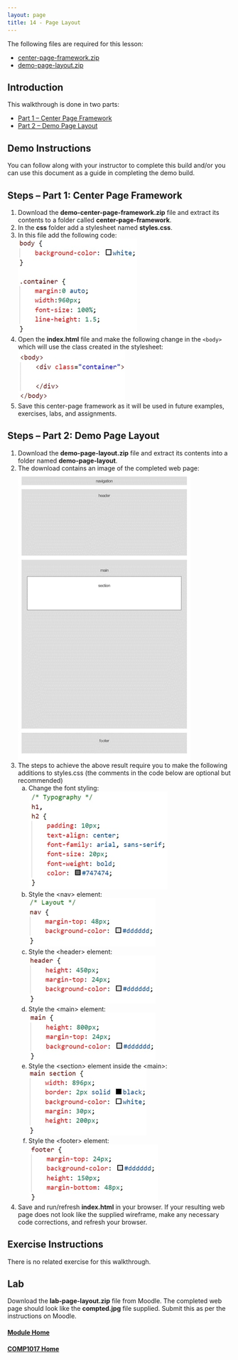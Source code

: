 ```yaml
---
layout: page
title: 14 - Page Layout
---
```

The following files are required for this lesson:
* [center-page-framework.zip](files/center-page-framework.zip)
* [demo-page-layout.zip](files/demo-page-layout.zip)

## Introduction
This walkthrough is done in two parts:
* [Part 1 – Center Page Framework](#part1)
* [Part 2 – Demo Page Layout](#part2)

## Demo Instructions
You can follow along with your instructor to complete this build and/or you can use this document as a guide in completing the demo build.

## Steps – <a id="part1">Part 1</a>: Center Page Framework
1.	Download the **demo-center-page-framework.zip** file and extract its contents to a folder called **center-page-framework**.
2.	In the **css** folder add a stylesheet named **styles.css**.
3.	In this file add the following code:<br>
![center-page-styling.jpg](files/center-page-styling.jpg)
4.	Open the **index.html** file and make the following change in the `<body>` which will use the class created in the stylesheet:<br>
![index-body.jpg](files/index-body.jpg)
5.	Save this center-page framework as it will be used in future examples, exercises, labs, and assignments.

## Steps – <a id="part2">Part 2</a>: Demo Page Layout
1.	Download the **demo-page-layout.zip** file and extract its contents into a folder named **demo-page-layout**.
2.	The download contains an image of the completed web page:<br>
![page-layout-wireframe.jpg](files/page-layout-wireframe.jpg)
3.	The steps to achieve the above result require you to make the following additions to styles.css (the comments in the code below are optional but recommended)
    <ol type="a">
        <li>Change the font styling:<br>
        <img src="files/css-styles-a.jpg" alt="font styling">
        </li>
        <li>Style the &lt;nav&gt; element:<br>
        <img src="files/css-styles-b.jpg" alt="nav styling">
        </li>
        <li>Style the &lt;header&gt; element:<br>
        <img src="files/css-styles-c.jpg" alt="header styling">
        </li>
        <li>Style the &lt;main&gt; element:<br>
        <img src="files/css-styles-d.jpg" alt="main styling">
        </li>
        <li>Style the &lt;section&gt; element inside the &lt;main&gt;:<br>
        <img src="files/css-styles-e.jpg" alt="main section styling">
        </li>
        <li>Style the &lt;footer&gt; element:<br>
        <img src="files/css-styles-f.jpg" alt="footer styling">
        </li>
    </ol>
4.	Save and run/refresh **index.html** in your browser. If your resulting web page does not look like the supplied wireframe, make any necessary code corrections, and refresh your browser.

## Exercise Instructions
There is no related exercise for this walkthrough.

## Lab
Download the **lab-page-layout.zip** file from Moodle. The completed web page should look like the **compted.jpg** file supplied. Submit this as per the instructions on Moodle.

#### [Module Home](../)
#### [COMP1017 Home](../../)